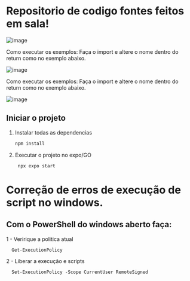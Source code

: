 # Repositorio de codigo fontes feitos em sala!

![image](https://github.com/user-attachments/assets/5092986c-724f-4f29-b329-8dc3319e3d56)



Como executar os exemplos:
Faça o import e altere o nome dentro do return como no exemplo abaixo.

![image](https://github.com/user-attachments/assets/a9c4a754-c34c-477a-a154-91b410a5e50d)








Como executar os exemplos: 
      Faça o import e altere o nome dentro do return como no exemplo abaixo.


![image](https://github.com/user-attachments/assets/a9c4a754-c34c-477a-a154-91b410a5e50d)


## Iniciar o projeto

1. Instalar todas as dependencias

   ```bash
   npm install
   ```
2. Executar o projeto no expo/GO

   ```bash
    npx expo start
   ```
# Correção de erros de execução de script no windows.
## Com o PowerShell do windows aberto faça:

1 - Veririque a politica atual

      Get-ExecutionPolicy

2 - Liberar a execução e scripts

      Set-ExecutionPolicy -Scope CurrentUser RemoteSigned

